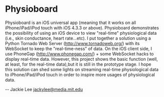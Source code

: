 Physioboard
============
Physioboard is an iOS universal app (meaning that it works on all iPhone/iPad/iPod touch 
with iOS 4.3.3 or above). Physioboard demonstrates the possibility of using an iOS 
device to view "real-time" physiological data (i.e., skin conductance, heart rate...etc).
I put together a solution using a Python Tornado Web Server (http://www.tornadoweb.org/) with
its WebSocket to keep the "real-time-ness" of data. On the iOS client side, I use 
PhoneGap (http://www.phonegap.com/) + some WebSocket hacks to display real-time data. 
However, this project shows the basic function (well, at least, for the real-time data),but
it is still in the prototype stage. I hope this solution can shed some lights on streaming 
real-time physiological data to iPhone/iPad/iPod touch in order to inspire more usages of
physiological data.

-- 
Jackie Lee
jackylee@media.mit.edu
